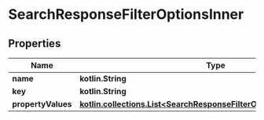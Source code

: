 
# SearchResponseFilterOptionsInner

## Properties
| Name | Type | Description | Notes |
| ------------ | ------------- | ------------- | ------------- |
| **name** | **kotlin.String** |  |  [optional] |
| **key** | **kotlin.String** |  |  [optional] |
| **propertyValues** | [**kotlin.collections.List&lt;SearchResponseFilterOptionsInnerValuesInner&gt;**](SearchResponseFilterOptionsInnerValuesInner.md) |  |  [optional] |



